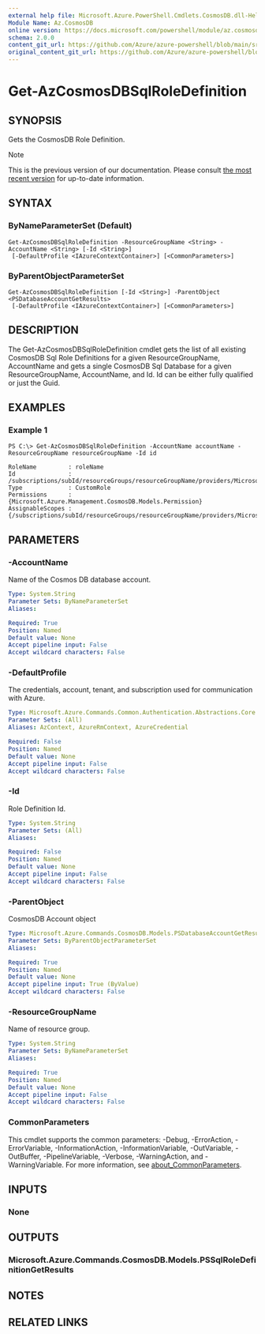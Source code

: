 ```yaml
---
external help file: Microsoft.Azure.PowerShell.Cmdlets.CosmosDB.dll-Help.xml
Module Name: Az.CosmosDB
online version: https://docs.microsoft.com/powershell/module/az.cosmosdb/get-azcosmosdbsqlroledefinition
schema: 2.0.0
content_git_url: https://github.com/Azure/azure-powershell/blob/main/src/CosmosDB/CosmosDB/help/Get-AzCosmosDBSqlRoleDefinition.md
original_content_git_url: https://github.com/Azure/azure-powershell/blob/main/src/CosmosDB/CosmosDB/help/Get-AzCosmosDBSqlRoleDefinition.md
---
```


# Get-AzCosmosDBSqlRoleDefinition

## SYNOPSIS
Gets the CosmosDB Role Definition.

> [!NOTE]
>This is the previous version of our documentation. Please consult [the most recent version](/powershell/module/az.cosmosdb/get-azcosmosdbsqlroledefinition) for up-to-date information.

## SYNTAX

### ByNameParameterSet (Default)
```
Get-AzCosmosDBSqlRoleDefinition -ResourceGroupName <String> -AccountName <String> [-Id <String>]
 [-DefaultProfile <IAzureContextContainer>] [<CommonParameters>]
```

### ByParentObjectParameterSet
```
Get-AzCosmosDBSqlRoleDefinition [-Id <String>] -ParentObject <PSDatabaseAccountGetResults>
 [-DefaultProfile <IAzureContextContainer>] [<CommonParameters>]
```

## DESCRIPTION
The Get-AzCosmosDBSqlRoleDefinition cmdlet gets the list of all existing CosmosDB Sql Role Definitions for a given ResourceGroupName, AccountName and gets a single CosmosDB Sql Database for a given ResourceGroupName, AccountName, and Id.
Id can be either fully qualified or just the Guid.

## EXAMPLES

### Example 1
```
PS C:\> Get-AzCosmosDBSqlRoleDefinition -AccountName accountName -ResourceGroupName resourceGroupName -Id id

RoleName         : roleName
Id               : /subscriptions/subId/resourceGroups/resourceGroupName/providers/Microsoft.DocumentDB/databaseAccounts/accountName/sqlRoleDefinitions/id
Type             : CustomRole
Permissions      : {Microsoft.Azure.Management.CosmosDB.Models.Permission}
AssignableScopes : {/subscriptions/subId/resourceGroups/resourceGroupName/providers/Microsoft.DocumentDB/databaseAccounts/accountName}
```

## PARAMETERS

### -AccountName
Name of the Cosmos DB database account.

```yaml
Type: System.String
Parameter Sets: ByNameParameterSet
Aliases:

Required: True
Position: Named
Default value: None
Accept pipeline input: False
Accept wildcard characters: False
```

### -DefaultProfile
The credentials, account, tenant, and subscription used for communication with Azure.

```yaml
Type: Microsoft.Azure.Commands.Common.Authentication.Abstractions.Core.IAzureContextContainer
Parameter Sets: (All)
Aliases: AzContext, AzureRmContext, AzureCredential

Required: False
Position: Named
Default value: None
Accept pipeline input: False
Accept wildcard characters: False
```

### -Id
Role Definition Id.

```yaml
Type: System.String
Parameter Sets: (All)
Aliases:

Required: False
Position: Named
Default value: None
Accept pipeline input: False
Accept wildcard characters: False
```

### -ParentObject
CosmosDB Account object

```yaml
Type: Microsoft.Azure.Commands.CosmosDB.Models.PSDatabaseAccountGetResults
Parameter Sets: ByParentObjectParameterSet
Aliases:

Required: True
Position: Named
Default value: None
Accept pipeline input: True (ByValue)
Accept wildcard characters: False
```

### -ResourceGroupName
Name of resource group.

```yaml
Type: System.String
Parameter Sets: ByNameParameterSet
Aliases:

Required: True
Position: Named
Default value: None
Accept pipeline input: False
Accept wildcard characters: False
```

### CommonParameters
This cmdlet supports the common parameters: -Debug, -ErrorAction, -ErrorVariable, -InformationAction, -InformationVariable, -OutVariable, -OutBuffer, -PipelineVariable, -Verbose, -WarningAction, and -WarningVariable. For more information, see [about_CommonParameters](http://go.microsoft.com/fwlink/?LinkID=113216).

## INPUTS

### None
## OUTPUTS

### Microsoft.Azure.Commands.CosmosDB.Models.PSSqlRoleDefinitionGetResults
## NOTES

## RELATED LINKS
